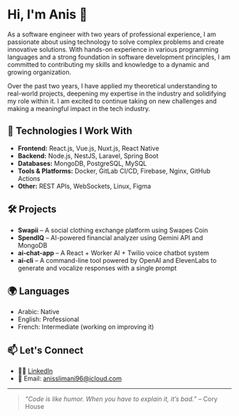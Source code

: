 # Hi, I'm Anis 👋

As a software engineer with two years of professional experience, I am passionate about using technology to solve complex problems and create innovative solutions. With hands-on experience in various programming languages and a strong foundation in software development principles, I am committed to contributing my skills and knowledge to a dynamic and growing organization.

Over the past two years, I have applied my theoretical understanding to real-world projects, deepening my expertise in the industry and solidifying my role within it. I am excited to continue taking on new challenges and making a meaningful impact in the tech industry.

## 🚀 Technologies I Work With

- **Frontend:** React.js, Vue.js, Nuxt.js, React Native  
- **Backend:** Node.js, NestJS, Laravel, Spring Boot  
- **Databases:** MongoDB, PostgreSQL, MySQL  
- **Tools & Platforms:** Docker, GitLab CI/CD, Firebase, Nginx, GitHub Actions  
- **Other:** REST APIs, WebSockets, Linux, Figma

## 🛠 Projects

- **Swapii** – A social clothing exchange platform using Swapes Coin  
- **SpendIQ** – AI-powered financial analyzer using Gemini API and MongoDB  
- **ai-chat-app** – A React + Worker AI + Twilio voice chatbot system  
- **ai-cli** – A command-line tool powered by OpenAI and ElevenLabs to generate and vocalize responses with a single prompt

## 🌍 Languages

- Arabic: Native  
- English: Professional  
- French: Intermediate (working on improving it)

## 📫 Let's Connect

- 🧑‍💼 [LinkedIn](https://www.linkedin.com/in/anis-slimeni/)  
- 📧 Email: anisslimani96@icloud.com

---

> *“Code is like humor. When you have to explain it, it’s bad.”* – Cory House
